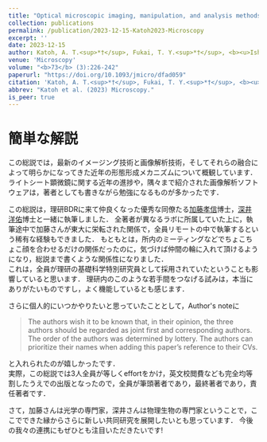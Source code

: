 ```yaml
---
title: "Optical microscopic imaging, manipulation, and analysis methods for morphogenesis research"
collection: publications
permalink: /publication/2023-12-15-Katoh2023-Microscopy
excerpt: ''
date: 2023-12-15
author: Katoh, A. T.<sup>*†</sup>, Fukai, T. Y.<sup>*†</sup>, <b><u>Ishibashi, T.<sup>*†</sup></u></b>.
venue: 'Microscopy'
volume: "<b>73</b> (3):226-242"
paperurl: "https://doi.org/10.1093/jmicro/dfad059"
citation: 'Katoh, A. T.<sup>*†</sup>, Fukai, T. Y.<sup>*†</sup>, <b><u>Ishibashi, T.<sup>*†</sup></u></b>. (2023) "Optical microscopic imaging, manipulation, and analysis methods for morphogenesis research" <i>Microscopy</i>, <b>73 (3)</b>: 226-242.'
abbrev: "Katoh et al. (2023) Microscopy."
is_peer: true
---
```


# 簡単な解説

この総説では，最新のイメージング技術と画像解析技術，そしてそれらの融合によって明らかになってきた近年の形態形成メカニズムについて概観しています．
ライトシート顕微鏡に関する近年の進捗や，隅々まで紹介された画像解析ソフトウェアは，著者としても書きながら勉強になるものが多かったです．

この総説は，理研BDRに来て仲良くなった優秀な同僚たる<a href="https://sites.google.com/view/katoh" target="_blank" rel="noopener noreferrer">加藤孝信</a>博士，<a href="http://yfukai.net" target="_blank" rel="noopener noreferrer">深井洋佑</a>博士と一緒に執筆しました．
全著者が異なるラボに所属していた上に，執筆途中で加藤さんが東大に栄転された関係で，全員リモートの中で執筆するという稀有な経験もできました．
もともとは，所内のミーティングなどでちょこちょこ顔を合わせるだけの関係だったのに，気づけば仲間の輪に入れて頂けるようになり，総説まで書くような関係性になりました．  
これは，全員が理研の基礎科学特別研究員として採用されていたということも影響していると思います．
理研内のこのような若手間をつなげる試みは，本当にありがたいものですし，よく機能しているとも感じます．

さらに個人的にいつかやりたいと思っていたこととして，Author's noteに

> The authors wish it to be known that, in their opinion, the three authors should be regarded as joint first and corresponding authors.  
> The order of the authors was determined by lottery. The authors can prioritize their names when adding this paper’s reference to their CVs.

と入れられたのが嬉しかったです．  
実際，この総説では3人全員が等しくeffortをかけ，英文校閲費なども完全均等割したうえでの出版となったので，全員が筆頭著者であり，最終著者であり，責任著者です．

さて，加藤さんは光学の専門家，深井さんは物理生物の専門家ということで，ここでできた縁からさらに新しい共同研究を展開したいとも思っています．
今後の我々の連携にもぜひとも注目いただきたいです!
